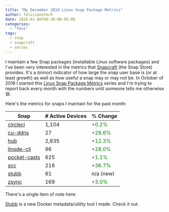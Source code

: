 ```yaml
---
title: "My December 2019 Linux Snap Package Metrics"
author: felicianotech
date: 2020-01-08T09:30:00-05:00
categories:
  - "foss"
tags:
  - snap
  - snapcraft
  - series
---
```


I maintain a few Snap packages (installable Linux software packages) and I've been very interested in the metrics that [Snapcraft][snapcraft] (the Snap Store) provides.
It's a (minor) indicator of how large the snap user base is (or at least growth) as well as how useful a snap may or may not be.
In October of 2018 I started this [Linux Snap Package Metrics](/blog/) series and I'm trying to report back every month with the numbers until someone tells me otherwise :smile:.

Here's the metrics for snaps I maintain for the past month:

<!--more-->

| Snap | # Active Devices | % Change |
| --- | --- | --- |
| [circleci](https://Snapcraft.io/circleci) | 1,104 | <span style="color:green">+0.2%</span> |
| [cu-ddns](https://Snapcraft.io/cu-ddns) | 27 | <span style="color:green">+28.6%</span> |
| [hub](https://Snapcraft.io/hub) | 2,835 | <span style="color:green">+12.3%</span> |
| [linode-cli](https://Snapcraft.io/linode-cli) | 96 | <span style="color:green">+28.0%</span> |
| [pocket-casts](https://Snapcraft.io/pocket-casts) | 625 | <span style="color:green">+1.1%</span> |
| [scc](https://Snapcraft.io/scc) | 216 | <span style="color:green">+36.7%</span> |
| [stubb](https://Snapcraft.io/stubb) | 61 | n/a (new) |
| [zsync](https://Snapcraft.io/zsync) | 169 | <span style="color:green">+3.0%</span> |

<!--There's a couple items of note here:-->
There's a single item of note here:

[Stubb](https://github.com/CircleCI-Public/stubb) is a new Docker metadata/utility tool I made.
Check it out.



[snapcraft]: https://Snapcraft.io
